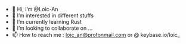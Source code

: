 - 👋 Hi, I’m @Loic-An
- 👀 I’m interested in different stuffs
- 🌱 I’m currently learning Rust
- 💞️ I’m looking to collaborate on ...
- 📫 How to reach me : loic_an@protonmail.com or @ keybase.io/loic_

<!---
Loic-An/Loic-An is a ✨ special ✨ repository because its `README.md` (this file) appears on your GitHub profile.
You can click the Preview link to take a look at your changes.
--->

